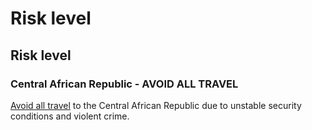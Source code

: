 # Risk level

## Risk level

### Central African Republic - AVOID ALL TRAVEL

[Avoid all travel](#levels "Risk Levels") to the Central African Republic due to unstable security conditions and violent crime.